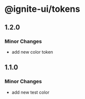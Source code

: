 # @ignite-ui/tokens

## 1.2.0

### Minor Changes

- add new color token

## 1.1.0

### Minor Changes

- add new test color
